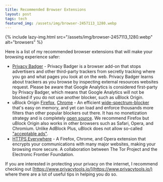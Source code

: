 ```yaml
---
title: Recommended Browser Extensions
layout: post
tags: tech
featured_img: /assets/img/browser-2457113_1280.webp
---
```


{% include lazy-img.html src="/assets/img/browser-2457113_1280.webp" alt="browsers" %}

Here is a list of my recommended browser extensions that will make your browsing experience safer:

<!--more-->

* [Privacy Badger](https://www.eff.org/privacybadger/) -  Privacy Badger is a browser add-on that stops advertisers and other third-party trackers from secretly tracking where you go and what pages you look at on the web. Privacy Badger learns about trackers as you browse by inspecting external resources websites request. Please be aware that Google Analytics is considered first-party by Privacy Badger, which means that Google Analytics will not be blocked if you do not use another blocker, such as uBlock Origin. 
* uBlock Origin [Firefox](https://addons.mozilla.org/firefox/addon/ublock-origin/), [Chrome](https://chrome.google.com/webstore/detail/ublock-origin/cjpalhdlnbpafiamejdnhcphjbkeiagm?hl=en) - An efficient [wide-spectrum-blocker](https://github.com/gorhill/uBlock/wiki/Blocking-mode) that's easy on memory, and yet can load and enforce thousands more filters than other popular blockers out there. It has no monetization strategy and is completely [open source](https://github.com/gorhill/uBlock/). We recommend Firefox but uBlock Origin also works in other browsers such as Safari, Opera, and Chromium. Unlike AdBlock Plus, uBlock does not allow so-called ["acceptable ads"](https://adblockplus.org/acceptable-ads).
* [HTTPS Everywhere](https://www.eff.org/https-everywhere) - A Firefox, Chrome, and Opera extension that encrypts your communications with many major websites, making your browsing more secure. A collaboration between The Tor Project and the Electronic Frontier Foundation. 

If you are interested in protecting your privacy on the internet, I recommend checking out [https://www.privacytools.io/](https://www.privacytools.io/) where there are a lot of useful tips in helping you do so.